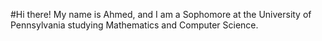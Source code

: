 #Hi there!
My name is Ahmed, and I am a Sophomore at the University of Pennsylvania studying Mathematics and Computer Science.
